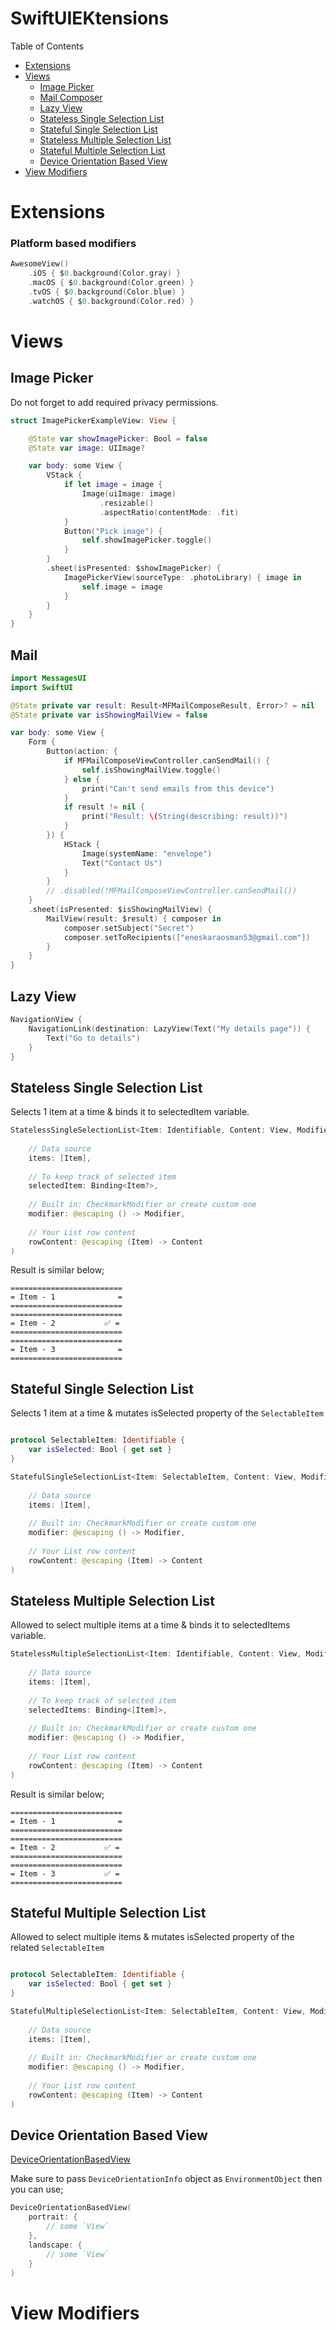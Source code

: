 # SwiftUIEKtensions

Table of Contents

* [Extensions](#extensions)
* [Views](#views)
    - [Image Picker](#image-picker)
    - [Mail Composer](#mail)
    - [Lazy View](#lazy-view)
    - [Stateless Single Selection List](#stateless-single-selection-list)
    - [Stateful Single Selection List](#stateful-single-selection-list)
    - [Stateless Multiple Selection List](#stateless-multiple-selection-list)
    - [Stateful Multiple Selection List](#stateful-multiple-selection-list)
    - [Device Orientation Based View](#device-orientation-based-view)
* [View Modifiers](#view-modifiers)

# Extensions

### Platform based modifiers

```swift
AwesomeView()
    .iOS { $0.background(Color.gray) }
    .macOS { $0.background(Color.green) }
    .tvOS { $0.background(Color.blue) }
    .watchOS { $0.background(Color.red) }
```

# Views

## Image Picker

Do not forget to add required privacy permissions.

```swift
struct ImagePickerExampleView: View {

    @State var showImagePicker: Bool = false
    @State var image: UIImage?

    var body: some View {
        VStack {
            if let image = image {
                Image(uiImage: image)
                    .resizable()
                    .aspectRatio(contentMode: .fit)
            }
            Button("Pick image") {
                self.showImagePicker.toggle()
            }
        }
        .sheet(isPresented: $showImagePicker) {
            ImagePickerView(sourceType: .photoLibrary) { image in
                self.image = image
            }
        }
    }
}
```

## Mail

```swift
import MessagesUI
import SwiftUI

@State private var result: Result<MFMailComposeResult, Error>? = nil
@State private var isShowingMailView = false

var body: some View {
    Form {
        Button(action: {
            if MFMailComposeViewController.canSendMail() {
                self.isShowingMailView.toggle()
            } else {
                print("Can't send emails from this device")
            }
            if result != nil {
                print("Result: \(String(describing: result))")
            }
        }) {
            HStack {
                Image(systemName: "envelope")
                Text("Contact Us")
            }
        }
        // .disabled(!MFMailComposeViewController.canSendMail())
    }
    .sheet(isPresented: $isShowingMailView) {
        MailView(result: $result) { composer in
            composer.setSubject("Secret")
            composer.setToRecipients(["eneskaraosman53@gmail.com"])
        }
    }
}
```

## Lazy View

```swift
NavigationView {
    NavigationLink(destination: LazyView(Text("My details page")) {
        Text("Go to details")
    }
}
```

## Stateless Single Selection List

Selects 1 item at a time & binds it to selectedItem variable.
```swift
StatelessSingleSelectionList<Item: Identifiable, Content: View, Modifier: ViewModifier>(
    
    // Data source
    items: [Item],
    
    // To keep track of selected item
    selectedItem: Binding<Item?>,
    
    // Built in: CheckmarkModifier or create custom one
    modifier: @escaping () -> Modifier,
    
    // Your List row content
    rowContent: @escaping (Item) -> Content
)
```

Result is similar below;
```
=========================
= Item - 1              =
=========================
=========================
= Item - 2           ✅ =
=========================
=========================
= Item - 3              =
=========================
```

## Stateful Single Selection List

Selects 1 item at a time & mutates isSelected property of the  `SelectableItem`
```swift

protocol SelectableItem: Identifiable { 
    var isSelected: Bool { get set }
}

StatefulSingleSelectionList<Item: SelectableItem, Content: View, Modifier: ViewModifier>(
    
    // Data source
    items: [Item],
    
    // Built in: CheckmarkModifier or create custom one
    modifier: @escaping () -> Modifier,
    
    // Your List row content
    rowContent: @escaping (Item) -> Content
)
```

## Stateless Multiple Selection List

Allowed to select multiple items at a time & binds it to selectedItems variable.
```swift
StatelessMultipleSelectionList<Item: Identifiable, Content: View, Modifier: ViewModifier>(
    
    // Data source
    items: [Item],
    
    // To keep track of selected item
    selectedItems: Binding<[Item]>,
    
    // Built in: CheckmarkModifier or create custom one
    modifier: @escaping () -> Modifier,
    
    // Your List row content
    rowContent: @escaping (Item) -> Content
)
```

Result is similar below;
```
=========================
= Item - 1              =
=========================
=========================
= Item - 2           ✅ =
=========================
=========================
= Item - 3           ✅ =
=========================
```

## Stateful Multiple Selection List

Allowed to select multiple items & mutates isSelected property of the related  `SelectableItem`
```swift

protocol SelectableItem: Identifiable { 
    var isSelected: Bool { get set }
}

StatefulMultipleSelectionList<Item: SelectableItem, Content: View, Modifier: ViewModifier>(
    
    // Data source
    items: [Item],
    
    // Built in: CheckmarkModifier or create custom one
    modifier: @escaping () -> Modifier,
    
    // Your List row content
    rowContent: @escaping (Item) -> Content
)
```

## Device Orientation Based View

[DeviceOrientationBasedView](https://github.com/EnesKaraosman/SwiftUIEKtensions/blob/master/Sources/SwiftUIEKtensions/Views/DeviceOrientationBasedView.swift)

Make sure to pass `DeviceOrientationInfo` object as `EnvironmentObject` then you can use; <br>
```swift
DeviceOrientationBasedView(
    portrait: {
        // some `View`
    },
    landscape: {
        // some `View`
    }
)
```

# View Modifiers
